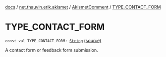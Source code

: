 [docs](../../index.md) / [net.thauvin.erik.akismet](../index.md) / [AkismetComment](index.md) / [TYPE_CONTACT_FORM](./-t-y-p-e_-c-o-n-t-a-c-t_-f-o-r-m.md)

# TYPE_CONTACT_FORM

`const val TYPE_CONTACT_FORM: `[`String`](https://kotlinlang.org/api/latest/jvm/stdlib/kotlin/-string/index.html) [(source)](https://github.com/ethauvin/akismet-kotlin/tree/master/src/main/kotlin/net/thauvin/erik/akismet/AkismetComment.kt#L75)

A contact form or feedback form submission.


